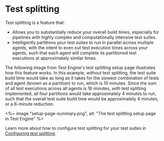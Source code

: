 # Test splitting

Test splitting is a feature that:

- Allows you to substantially reduce your overall build times, especially for pipelines with highly complex and computationally intensive test suites.
- Intelligently partitions your test suites to run in parallel across multiple agents, with the intent to even out test execution times across your agents, such that each agent will complete its partitioned test executions at approximately similar times.

The following image from Test Engine's test splitting setup page illustrates how this feature works. In this example, _without_ test splitting, the test suite build time would take as long as it takes for the slowest combination of tests and agent (known as a partition) to run, which is 10 minutes. Since the sum of all test executions across all agents is 16 minutes, _with_ test splitting implemented, all four partitions would take approximately 4 minutes to run, such that the overall test suite build time would be approximately 4 minutes, or a 6-minute reduction.

<%= image "setup-page-summary.png", alt: "The test splitting setup page in Test Engine" %>

Learn more about how to configure test splitting for your test suites in [Configuring test splitting](/docs/test-engine/test-splitting/configuring).
